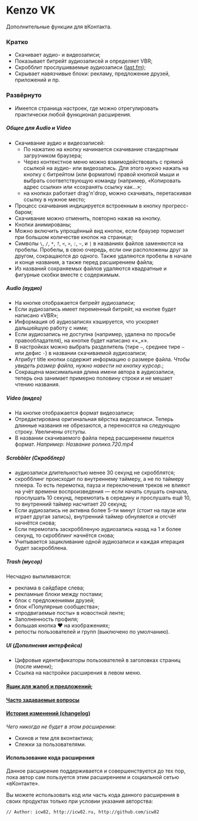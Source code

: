 Kenzo VK
==========================
Дополнительные функции для вКонтакта.

### Кратко
* Скачивает аудио- и видеозаписи;
* Показывает битрейт аудиозаписей и определяет VBR;
* Скробблит прослушиваемые аудиозаписи ([last.fm](http://last.fm));
* Скрывает навязчивые блоки: рекламу, предложение друзей, приложений и пр.


### Развёрнуто
<!--(v3)-->
* Имеется страница настроек, где можно отрегулировать практически любой функционал расширения.

##### Общее для Audio и Video
* Скачивание аудио и видеозаписей:
  * По нажатию на кнопку начинается скачивание стандартным загрузчиком браузера;
  * Через контекстное меню можно взаимодействовать с прямой ссылкой на аудио- или
    видеозапись. Для этого нужно нажать на кнопку с битрейтом (или форматом) правой кнопкой
    мыши и выбрать соответствующую команду (например, «Копировать адрес ссылки» или «сохранять
    ссылку как…»;
  * на кнопках работает drag'n'drop, можно скачивать, перетаскивая ссылку в нужное место;
* Процесс скачивания индицируется встроенным в кнопку прогресс-баром;
* Скачивание можно отменить, повторно нажав на кнопку.
* Кнопки анимированы;
* Можно включить упрощённый вид кнопок, если браузер тормозит при большом количестве кнопок
  на странице;
* Cимволы `\`, `/`, `*`, `?`, `<`,
  `>`, `:`, `~`, и `|` в названиях файлов заменяются на пробелы. Пробелы, в свою очередь,
  если они расположены друг за другом, сокращаются до одного. Также удаляются пробелы в начале
  и конце названия, а также перед расширением файла;
* Из названий сохраняемых файлов удаляются квадратные и фигурные скобки вместе
  с содержимым.

##### Audio (аудио)
* На кнопке отображается битрейт аудиозаписи;
* Если аудиозапись имеет переменный битрейт, на кнопке будет написано «VBR»;
* Информация об аудиозаписях кэшируется, что ускоряет дальшейшую работу с ними;
* Если аудиозапись не доступна (например, удалена по просьбе правообладателя),
  на кнопке будет написано «×_×».
* В настройках можно выбрать разделитель (тире `—`, среднее тире `–` или дефис `-`) в названии
  скачиваемой аудиозаписи;
* Aтрибут title кнопки содержит информацию о размере файла. _Чтобы увидеть размер файла,
  нужно навести на кнопку курсор._;
* Сокращена максимальная длина имени автора в аудиозаписи, теперь она занимает примерно
  половину строки и не мешает чтению названия.

##### Video (видео)
* На кнопке отображается формат видеозаписи;
* Отредактирована оригинальная вёрстка видеозаписи. Теперь длинные названия не обрезаются,
  а переносятся на следующую строку. Увеличены отступы.
* В названии скачиваемого файла перед расширением пишется формат. _Например: Название
  ролика.720.mp4_

##### Scrobbler (Скробблер)
* аудиозаписи длительностью менее 30 секунд не скробблятся;
* скробблинг происходит по внутреннему таймеру, а не по таймеру плеера. То есть перемотка,
  пауза и переключения треков не влияют на учёт времени воспроизведения — если начать слушать
  сначала, прослушать 10 секунд, перемотать в середину и прослушать ещё 10, то внутренний таймер
  насчитает 20 секунд;
* Если аудиозапись не активна более 5-ти минут (стоит на паузе или играет другая запись),
  внутренний таймер обнуляется и отсчёт начнётся снова;
* Если перемотать заскроббленую аудиозапись назад на 1 и более секунд, то скробблинг начнётся снова;
* Учитывается зацикливание одной аудиозаписи и каждая итерация будет заскробблена.

##### Trash (мусор)
Несчадно выпиливаются:
* реклама в сайдбаре слева;
* рекламные блоки между постами;
* блок с предложениями друзей;
* блок «Популярные сообщества»;
* «продвигаемые посты» в новостной ленте;
* Заполненность профиля;
* большая кнопка ♥ на изображениях;
* репосты пользователей и групп (выключено по умолчанию).

##### UI (Дополнения интерфейса)
* Цифровые идентификаторы пользователей в заголовках страниц (после имени);
* Ссылка на настройки расширения в левом меню.

#### [Ящик для жалоб и предложений](http://vk.com/kenzovk);
#### [Часто задаваемые вопросы](docs/faq.md)
#### [История изменений (changelog)](docs/CHANGELOG.md)

*Чего никогда не будет в этом расширении:*

* Скинов и тем для вконтактика;
* Слежки за пользователями.

#### Использование кода расширения
Данное расширение поддерживается и совершенствуется до тех пор,
пока автор сам пользуется этим расширением и социальной сетью «вКонтакте».

Вы можете использовать код или часть кода данного расширения
в своих продуктах только при условии указания авторства:
```
// Author: icw82, http://icw82.ru, http://github.com/icw82
```
<!-- Спасибо, что не пидарасы. -->
